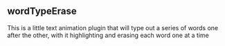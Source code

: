 ## wordTypeErase

This is a little text animation plugin that will type out a series of words one after the other, with it highlighting and erasing each word one at a time